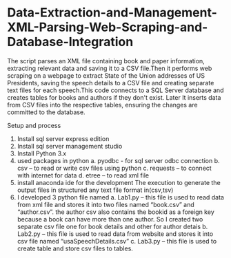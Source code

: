 # Data-Extraction-and-Management-XML-Parsing-Web-Scraping-and-Database-Integration

The script parses an XML file containing book and paper information, extracting relevant data and saving it to a CSV file.Then it performs web scraping on a webpage to extract State of the Union addresses of US Presidents, saving the speech details to a CSV file and creating separate text files for each speech.This code connects to a SQL Server database and creates tables for books and authors if they don't exist. Later It inserts data from CSV files into the respective tables, ensuring the changes are committed to the database.

Setup and process
1.	Install sql server express edition
2.	Install sql server management studio
3.	Install Python 3.x
4.	used packages in python
a.	pyodbc  - for sql server odbc connection
b.	csv – to read or write csv files using python
c.	requests – to connect with internet for data 
d.	etree – to read xml file
5.	install anaconda ide for the development
The execution to generate the output files in structured any text file format in(csv,tsv)
1.	I developed 3 python file named
a.	Lab1.py – this file is used to read data from xml file and stores it into two files named “book.csv” and “author.csv”. the author csv also contains the bookid as a foreign key because a book can have more than one author. So I created two separate csv file one for book details and other for author detais
b.	Lab2.py – this file is used to read data from website and stores it into csv file named “usaSpeechDetails.csv”
c.	Lab3.py – this file is used to create table and store csv files to tables.

